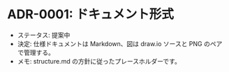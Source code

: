 # ADR-0001: ドキュメント形式

* ステータス: 提案中
* 決定: 仕様ドキュメントは Markdown、図は draw.io ソースと PNG のペアで管理する。
* メモ: structure.md の方針に従ったプレースホルダーです。
